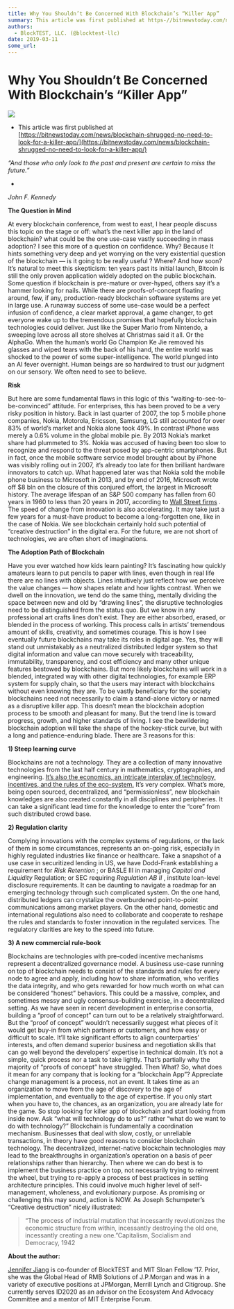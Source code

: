 ```yaml
---
title: Why You Shouldn’t Be Concerned With Blockchain’s “Killer App”
summary: This article was first published at https-//bitnewstoday.com/news/blockchain-shrugged-no-need-to-look-for-a-killer-app/ “And those who only look to the past and present are certain to miss the future.” John F. Kennedy The Question in Mind At every blockchain conference, from west to east, I hear people discuss this topic on the stage or off- what’s the next killer app in the land of blockchain? what could be the one use-case vastly succeeding in mass adoption? I see this more of a question on co
authors:
  - BlockTEST, LLC. (@blocktest-llc)
date: 2019-03-11
some_url: 
---
```


# Why You Shouldn’t Be Concerned With Blockchain’s “Killer App”


![](https://api.kauri.io:443/ipfs/QmbMKHV3cXaiPRGEUTC7Rv7uaBvosQVqFVBxsoimmwXxgn)




 * This article was first published at [https://bitnewstoday.com/news/blockchain-shrugged-no-need-to-look-for-a-killer-app/](https://bitnewstoday.com/news/blockchain-shrugged-no-need-to-look-for-a-killer-app/) 
 
_“And those who only look to the past and present are certain to miss the future.”_
   
 - 
_John F. Kennedy_
 
 
**The Question in Mind**
 
At every blockchain conference, from west to east, I hear people discuss this topic on the stage or off: what’s the next killer app in the land of blockchain? what could be the one use-case vastly succeeding in mass adoption? I see this more of a question on confidence.
Why? Because It hints something very deep and yet worrying on the very existential question of the blockchain — is it going to be really useful ? Where? And how soon?
It’s natural to meet this skepticism: ten years past its initial launch, Bitcoin is still the only proven application widely adopted on the public blockchain. Some question if blockchain is pre-mature or over-hyped, others say it’s a hammer looking for nails. While there are proofs-of-concept floating around, few, if any, production-ready blockchain software systems are yet in large use.
A runaway success of some use-case would be a perfect infusion of confidence, a clear market approval, a game changer, to get everyone wake up to the tremendous promises that hopefully blockchain technologies could deliver. Just like the Super Mario from Nintendo, a sweeping love across all store shelves at Christmas said it all. Or the AlphaGo. When the human’s world Go Champion Ke Jie removed his glasses and wiped tears with the back of his hand, the entire world was shocked to the power of some super-intelligence. The world plunged into an AI fever overnight.
Human beings are so hardwired to trust our judgment on our sensory. We often need to see to believe.
 
**Risk**
 
But here are some fundamental flaws in this logic of this “waiting-to-see-to-be-convinced” attitude. For enterprises, this has been proved to be a very risky position in history.
Back in last quarter of 2007, the top 5 mobile phone companies, Nokia, Motorola, Ericsson, Samsung, LG still accounted for over 83% of world’s market and Nokia alone took 49%. In contrast iPhone was merely a 0.6% volume in the global mobile pie. By 2013 Nokia’s market share had plummeted to 3%. Nokia was accused of having been too slow to recognize and respond to the threat posed by app-centric smartphones. But in fact, once the mobile software service model brought about by iPhone was visibly rolling out in 2007, it’s already too late for then brilliant hardware innovators to catch up.
What happened later was that Nokia sold the mobile phone business to Microsoft in 2013, and by end of 2016, Microsoft wrote off $8 bln on the closure of this conjured effort, the largest in Microsoft history.
The average lifespan of an S&P 500 company has fallen from 60 years in 1960 to less than 20 years in 2017, according to 
[Wall Street firms](https://cnbc.com/2017/08/24/technology-killing-off-corporations-average-lifespan-of-company-under-20-years.html)
 . The speed of change from innovation is also accelerating. It may take just a few years for a must-have product to become a long-forgotten one, like in the case of Nokia.
We see blockchain certainly hold such potential of “creative destruction” in the digital era. For the future, we are not short of technologies, we are often short of imaginations.
 
**The Adoption Path of Blockchain**
 
Have you ever watched how kids learn painting? It’s fascinating how quickly amateurs learn to put pencils to paper with lines, even though in real life there are no lines with objects. Lines intuitively just reflect how we perceive the value changes — how shapes relate and how lights contrast.
When we dwell on the innovation, we tend do the same thing, mentally dividing the space between new and old by “drawing lines”, the disruptive technologies need to be distinguished from the status quo. But we know in any professional art crafts lines don’t exist. They are either absorbed, erased, or blended in the process of working. This process calls in artists’ tremendous amount of skills, creativity, and sometimes courage.
This is how I see eventually future blockchains may take its roles in digital age. Yes, they will stand out unmistakably as a neutralized distributed ledger system so that digital information and value can move securely with traceability, immutability, transparency, and cost efficiency and many other unique features bestowed by blockchains. But more likely blockchains will work in a blended, integrated way with other digital technologies, for example ERP system for supply chain, so that the users may interact with blockchains without even knowing they are. To be vastly beneficiary for the society blockchains need not necessarily to claim a stand-alone victory or named as a disruptive killer app.
This doesn’t mean the blockchain adoption process to be smooth and pleasant for many. But the trend line is toward progress, growth, and higher standards of living. I see the bewildering blockchain adoption will take the shape of the hockey-stick curve, but with a long and patience-enduring blade. There are 3 reasons for this:
 
**1) Steep learning curve**
 
Blockchains are not a technology. They are a collection of many innovative technologies from the last half century in mathematics, cryptographies, and engineering. 
[It’s also the economics, an intricate interplay of technology, incentives, and the rules of the eco-system.](https://bitnewstoday.com/news/the-case-of-bitcoin-pizzas-dlt-for-enterprise-solutions-outside-of-theoretical-field/)
 It’s very complex.
What’s more, being open sourced, decentralized, and “permissionless”, new blockchain knowledges are also created constantly in all disciplines and peripheries. It can take a significant lead time for the knowledge to enter the “core” from such distributed crowd base.
 
**2) Regulation clarity**
 
Complying innovations with the complex systems of regulations, or the lack of them in some circumstances, represents an on-going risk, especially in highly regulated industries like finance or healthcare. Take a snapshot of a use case in securitized lending in US, we have Dodd-Frank establishing a requirement for 
_Risk Retention_
 ; or BASLE III in managing 
_Capital and Liquidity_
 Regulation; or SEC requiring 
_Regulation AB II_
 , institute loan-level disclosure requirements.
It can be daunting to navigate a roadmap for an emerging technology through such complicated system. On the one hand, distributed ledgers can crystalize the overburdened point-to-point communications among market players. On the other hand, domestic and international regulations also need to collaborate and cooperate to reshape the rules and standards to foster innovation in the regulated services. The regulatory clarities are key to the speed into future.
 
**3) A new commercial rule-book**
 
Blockchains are technologies with pre-coded incentive mechanisms represent a decentralized governance model. A business use-case running on top of blockchain needs to consist of the standards and rules for every node to agree and apply, including how to share information, who verifies the data integrity, and who gets rewarded for how much worth on what can be considered “honest” behaviors. This could be a massive, complex, and sometimes messy and ugly consensus-building exercise, in a decentralized setting.
As we have seen in recent development in enterprise consortia, building a “proof of concept” can turn out to be a relatively straightforward. But the “proof of concept” wouldn’t necessarily suggest what pieces of it would get buy-in from which partners or customers, and how easy or difficult to scale. It’ll take significant efforts to align counterparties’ interests, and often demand superior business and negotiation skills that can go well beyond the developers’ expertise in technical domain. It’s not a simple, quick process nor a task to take lightly. That’s partially why the majority of “proofs of concept” have struggled.
Then What?
So, what does it mean for any company that is looking for a “blockchain App”?
Appreciate change management is a process, not an event. It takes time as an organization to move from the age of discovery to the age of implementation, and eventually to the age of expertise. If you only start when you have to, the chances, as an organization, you are already late for the game. So stop looking for killer app of blockchain and start looking from inside now.
Ask “what will technology do to us?” rather “what do we want to do with technology?” Blockchain is fundamentally a coordination mechanism. Businesses that deal with slow, costly, or unreliable transactions, in theory have good reasons to consider blockchain technology.
The decentralized, internet-native blockchain technologies may lead to the breakthroughs in organization’s operation on a basis of peer relationships rather than hierarchy. Then where we can do best is to implement the business practice on top, not necessarily trying to reinvent the wheel, but trying to re-apply a process of best practices in setting architecture principles.
This could involve much higher level of self-management, wholeness, and evolutionary purpose. As promising or challenging this may sound, action is NOW. As Joseph Schumpeter’s “Creative destruction” nicely illustrated:
> “The process of industrial mutation that incessantly revolutionizes the economic structure from within, incessantly destroying the old one, incessantly creating a new one.”Capitalism, Socialism and Democracy, 1942

 
**About the author:**
 
 
[Jennifer Jiang](https://linkedin.com/in/jenniferhjiang/)
 is co-founder of BlockTEST and MIT Sloan Fellow ’17. Prior, she was the Global Head of RMB Solutions of J.P.Morgan and was in a variety of executive positions at JPMorgan, Merrill Lynch and Citigroup. She currently serves ID2020 as an advisor on the Ecosystem And Advocacy Committee and a mentor of MIT Enterprise Forum.
